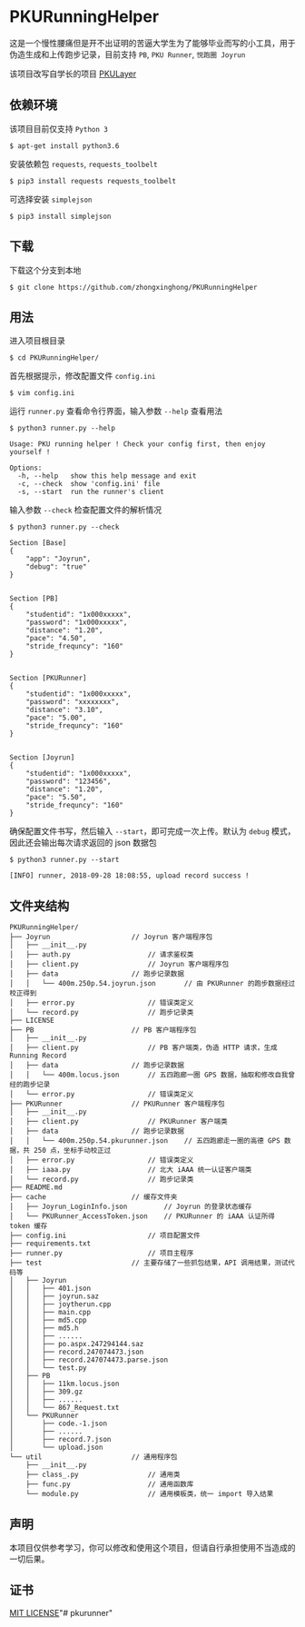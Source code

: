 # PKURunningHelper

这是一个慢性腰痛但是开不出证明的苦逼大学生为了能够毕业而写的小工具，用于伪造生成和上传跑步记录，目前支持 `PB`, `PKU Runner`, `悦跑圈 Joyrun`

该项目改写自学长的项目 [PKULayer](https://github.com/tegusi/PKULayer)


## 依赖环境

该项目目前仅支持 `Python 3`
```
$ apt-get install python3.6
```

安装依赖包 `requests`, `requests_toolbelt`
```
$ pip3 install requests requests_toolbelt
```

可选择安装 `simplejson`
```
$ pip3 install simplejson
```


## 下载

下载这个分支到本地
```
$ git clone https://github.com/zhongxinghong/PKURunningHelper
```


## 用法

进入项目根目录
```console
$ cd PKURunningHelper/
```

首先根据提示，修改配置文件 `config.ini`
```console
$ vim config.ini
```

运行 `runner.py` 查看命令行界面，输入参数 `--help` 查看用法
```console
$ python3 runner.py --help

Usage: PKU running helper ! Check your config first, then enjoy yourself !

Options:
  -h, --help   show this help message and exit
  -c, --check  show 'config.ini' file
  -s, --start  run the runner's client
```

输入参数 `--check` 检查配置文件的解析情况
```console
$ python3 runner.py --check

Section [Base]
{
    "app": "Joyrun",
    "debug": "true"
}


Section [PB]
{
    "studentid": "1x000xxxxx",
    "password": "1x000xxxxx",
    "distance": "1.20",
    "pace": "4.50",
    "stride_frequncy": "160"
}


Section [PKURunner]
{
    "studentid": "1x000xxxxx",
    "password": "xxxxxxxx",
    "distance": "3.10",
    "pace": "5.00",
    "stride_frequncy": "160"
}


Section [Joyrun]
{
    "studentid": "1x000xxxxx",
    "password": "123456",
    "distance": "1.20",
    "pace": "5.50",
    "stride_frequncy": "160"
}
```

确保配置文件书写，然后输入 `--start`，即可完成一次上传。默认为 `debug` 模式，因此还会输出每次请求返回的 json 数据包
```console
$ python3 runner.py --start

[INFO] runner, 2018-09-28 18:08:55, upload record success !
```


## 文件夹结构

```
PKURunningHelper/
├── Joyrun                    // Joyrun 客户端程序包
│   ├── __init__.py
│   ├── auth.py                   // 请求鉴权类
│   ├── client.py                 // Joyrun 客户端程序包
│   ├── data                  // 跑步记录数据
│   │   └── 400m.250p.54.joyrun.json       // 由 PKURunner 的跑步数据经过校正得到
│   ├── error.py                  // 错误类定义
│   └── record.py                 // 跑步记录类
├── LICENSE
├── PB                        // PB 客户端程序包
│   ├── __init__.py
│   ├── client.py                 // PB 客户端类，伪造 HTTP 请求，生成 Running Record
│   ├── data                  // 跑步记录数据
│   │   └── 400m.locus.json       // 五四跑廊一圈 GPS 数据，抽取和修改自我曾经的跑步记录
│   └── error.py                  // 错误类定义
├── PKURunner                 // PKURunner 客户端程序包
│   ├── __init__.py
│   ├── client.py                 // PKURunner 客户端类
│   ├── data                  // 跑步记录数据
│   │   └── 400m.250p.54.pkurunner.json    // 五四跑廊走一圈的高德 GPS 数据，共 250 点，坐标手动校正过
│   ├── error.py                  // 错误类定义
│   ├── iaaa.py                   // 北大 iAAA 统一认证客户端类
│   └── record.py                 // 跑步记录类
├── README.md
├── cache                     // 缓存文件夹
│   ├── Joyrun_LoginInfo.json         // Joyrun 的登录状态缓存
│   └── PKURunner_AccessToken.json    // PKURunner 的 iAAA 认证所得 token 缓存
├── config.ini                    // 项目配置文件
├── requirements.txt
├── runner.py                     // 项目主程序
├── test                      // 主要存储了一些抓包结果，API 调用结果，测试代码等
│   ├── Joyrun
│   │   ├── 401.json
│   │   ├── joyrun.saz
│   │   ├── joytherun.cpp
│   │   ├── main.cpp
│   │   ├── md5.cpp
│   │   ├── md5.h
│   │   ├── ......
│   │   ├── po.aspx.247294144.saz
│   │   ├── record.247074473.json
│   │   ├── record.247074473.parse.json
│   │   └── test.py
│   ├── PB
│   │   ├── 11km.locus.json
│   │   ├── 309.gz
│   │   ├── ......
│   │   └── 867_Request.txt
│   └── PKURunner
│       ├── code.-1.json
│       ├── ......
│       ├── record.7.json
│       └── upload.json
└── util                      // 通用程序包
    ├── __init__.py
    ├── class_.py                 // 通用类
    ├── func.py                   // 通用函数库
    └── module.py                 // 通用模板类，统一 import 导入结果
```


## 声明

本项目仅供参考学习，你可以修改和使用这个项目，但请自行承担使用不当造成的一切后果。


## 证书

[MIT LICENSE](https://github.com/zhongxinghong/PKURunningHelper/blob/master/LICENSE)"# pkurunner" 
